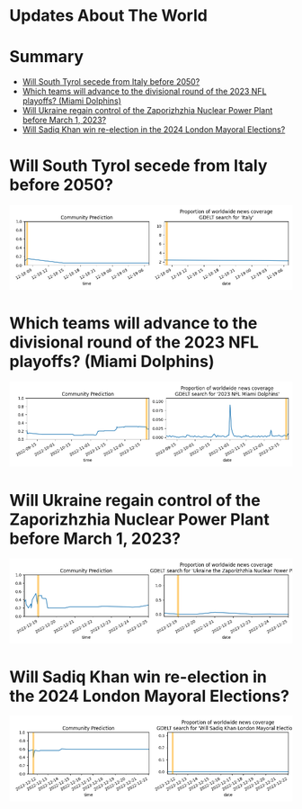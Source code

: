 
Updates About The World
=======================

Summary
=======

* [Will South Tyrol secede from Italy before 2050?](#will-south-tyrol-secede-from-italy-before-2050)
* [Which teams will advance to the divisional round of the 2023 NFL playoffs? (Miami Dolphins)](#which-teams-will-advance-to-the-divisional-round-of-the-2023-nfl-playoffs-miami-dolphins)
* [Will Ukraine regain control of the Zaporizhzhia Nuclear Power Plant before March 1, 2023?](#will-ukraine-regain-control-of-the-zaporizhzhia-nuclear-power-plant-before-march-1-2023)
* [Will Sadiq Khan win re-election in the 2024 London Mayoral Elections?](#will-sadiq-khan-win-re-election-in-the-2024-london-mayoral-elections)

# Will South Tyrol secede from Italy before 2050?


![South Tyrolean Secession](assets/01.png)
# Which teams will advance to the divisional round of the 2023 NFL playoffs? (Miami Dolphins)


![Miami Dolphins](assets/02.png)
# Will Ukraine regain control of the Zaporizhzhia Nuclear Power Plant before March 1, 2023?


![Ukraine controls ZNPP by March 2023](assets/03.png)
# Will Sadiq Khan win re-election in the 2024 London Mayoral Elections?


![Sadiq Khan re-elected in 2024](assets/05.png)